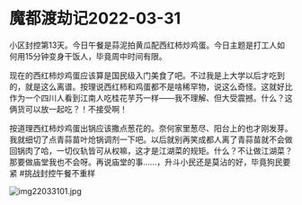 # 魔都渡劫记2022-03-31

小区封控第13天。今日午餐是蒜泥拍黄瓜配西红柿炒鸡蛋。今日主题是打工人如何用15分钟变身干饭人，毕竟周中时间有限。

现在的西红柿炒鸡蛋应该算是国民级入门美食了吧。不过我是上大学以后才吃到的，就是这么离谱。按理说西红柿和鸡蛋都不是啥稀罕物，说这么奇怪。这就好比作为一个四川人看到江南人吃桂花芋艿一样——我不理解、但大受震撼。什么？这俩货可以放一起吃？！不接受啊！

按道理西红柿炒鸡蛋出锅应该撒点葱花的。奈何家里葱尽、阳台上的也才刚发芽。我就细切了点青蒜苗叶炝锅调剂一下吧。以后就别再笑成都人离了青蒜苗就不会做回锅肉了哈，一切仪轨皆可从权嘛，这才是江湖菜的规矩。什么？不让做江湖菜？那要做庙堂我也不会呀。再说庙堂的事……，升斗小民还是莫沾的好，毕竟狗民要紧 #挑战封控午餐不重样

<img decoding="async" src="https://i0.wp.com/s2.loli.net/2022/04/30/TvHQm8J6ARoZtUX.jpg?w=640&#038;ssl=1" alt="img22033101.jpg" data-recalc-dims="1" />

